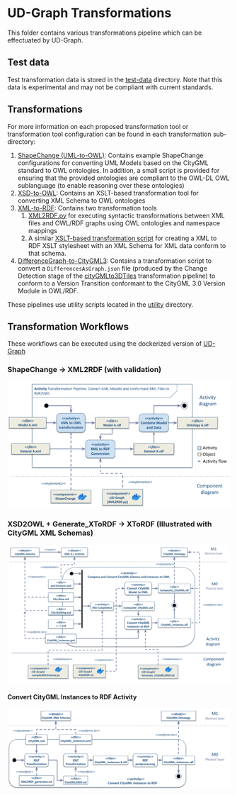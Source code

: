 # UD-Graph Transformations
This folder contains various transformations pipeline which can be effectuated by UD-Graph.

## Test data
Test transformation data is stored in the [test-data](./test-data/) directory. Note that this data is experimental and may not be compliant with current standards.

## Transformations
For more information on each proposed transformation tool or transformation tool configuration can be found in each transformation sub-directory:
1. [ShapeChange (UML-to-OWL)](./ShapeChange/): Contains example ShapeChange configurations for converting UML Models based on the CityGML standard to OWL ontologies. In addition, a small script is provided for ensuring that the provided ontologies are compliant to the OWL-DL OWL sublanguage (to enable reasoning over these ontologies)
2. [XSD-to-OWL](./XSD-to-OWL/): Contains an XSLT-based transformation tool for converting XML Schema to OWL ontologies
3. [XML-to-RDF](./XML-to-RDF/): Contains two transformation tools
   1. [XML2RDF.py](./XML-to-RDF/XML2RDF.py) for executing syntactic transformations between XML files and OWL/RDF graphs using OWL ontologies and namespace mappings
   2. A similar [XSLT-based transformation script](./XML-to-RDF/XSLT-based-transformations/) for creating a XML to RDF XSLT stylesheet with an XML Schema for XML data conform to that schema.
4. [DifferenceGraph-to-CityGML3](./DifferenceGraph-to-CityGML3/): Contains a transformation script to convert a `DifferencesAsGraph.json` file (produced by the Change Detection stage of the [cityGMLto3DTiles](https://github.com/VCityTeam/cityGMLto3DTiles) transformation pipeline) to conform to a Version Transition conformant to the CityGML 3.0 Version Module in OWL/RDF.

These pipelines use utility scripts located in the [utility](./utilities/) directory.

## Transformation Workflows
These workflows can be executed using the dockerized version of [UD-Graph](https://github.com/VCityTeam/UD-Graph-docker)

### ShapeChange -> XML2RDF (with validation)
![ShapeChange and XML2RDF transformation workflow](./UD-Graph%20UML%20Pipeline_Component%20Diagram.svg)

### XSD2OWL + Generate_XToRDF -> XToRDF (Illustrated with CityGML XML Schemas)
![XML/XSD transformation workflow](./UD-Graph%20XSD%20Pipeline.svg)

#### Convert CityGML Instances to RDF Activity
![XML to OWL transformation activity](./XML%20to%20RDF%20Pipeline.svg)